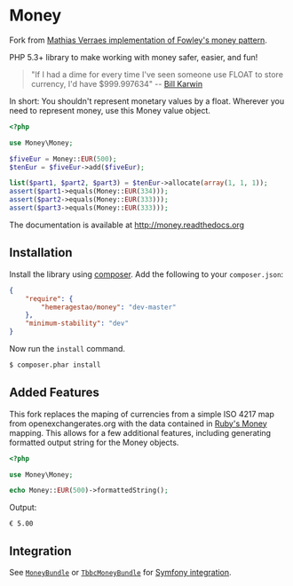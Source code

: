 Money
=====

Fork from [Mathias Verraes implementation of Fowley's money pattern](https://github.com/mathiasverraes/money).

PHP 5.3+ library to make working with money safer, easier, and fun!

> "If I had a dime for every time I've seen someone use FLOAT to store currency, I'd have $999.997634" -- [Bill Karwin](https://twitter.com/billkarwin/status/347561901460447232)

In short: You shouldn't represent monetary values by a float. Wherever
you need to represent money, use this Money value object.

```php
<?php

use Money\Money;

$fiveEur = Money::EUR(500);
$tenEur = $fiveEur->add($fiveEur);

list($part1, $part2, $part3) = $tenEur->allocate(array(1, 1, 1));
assert($part1->equals(Money::EUR(334)));
assert($part2->equals(Money::EUR(333)));
assert($part3->equals(Money::EUR(333)));
```

The documentation is available at http://money.readthedocs.org


Installation
------------

Install the library using [composer][1]. Add the following to your `composer.json`:

```json
{
    "require": {
        "hemeragestao/money": "dev-master"
    },
    "minimum-stability": "dev"    
}
```

Now run the `install` command.

```sh
$ composer.phar install
```


Added Features
--------------
This fork replaces the maping of currencies from a simple ISO 4217 map from openexchangerates.org with the data contained in [Ruby's Money](https://github.com/RubyMoney) mapping. This allows for a few additional features, including generating formatted output string for the Money objects.

```php
<?php

use Money\Money;

echo Money::EUR(500)->formattedString();
```

Output:
```
€ 5.00
```


Integration
-----------

See [`MoneyBundle`][2] or [`TbbcMoneyBundle`][4] for [Symfony integration][3].

[1]: http://getcomposer.org/
[2]: https://github.com/pink-tie/MoneyBundle/
[3]: http://symfony.com/
[4]: https://github.com/TheBigBrainsCompany/TbbcMoneyBundle
